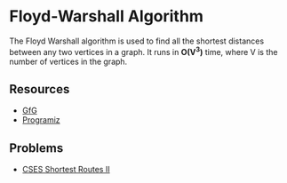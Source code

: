 # Floyd-Warshall Algorithm

The Floyd Warshall algorithm is used to find all the shortest distances between any two vertices in a graph. It runs in **O(V<sup>3</sup>)** time, where V is
the number of vertices in the graph.

## Resources

 - [GfG](https://www.geeksforgeeks.org/floyd-warshall-algorithm-dp-16/)
 - [Programiz](https://www.programiz.com/dsa/floyd-warshall-algorithm)

## Problems

 - [CSES Shortest Routes II](https://cses.fi/problemset/task/1672)
